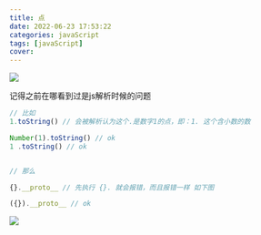 ```yaml
---
title: 点
date: 2022-06-23 17:53:22
categories: javaScript
tags: [javaScript]
cover: 
---
```


<img src="http://t-blog-images.aijs.top/img/20220623175342.webp" />


记得之前在哪看到过是js解析时候的问题
```js
// 比如 
1.toString() // 会被解析认为这个.是数字1的点，即：1. 这个含小数的数

Number(1).toString() // ok
1 .toString() // ok


// 那么 

{}.__proto__ // 先执行 {}. 就会报错，而且报错一样 如下图

({}).__proto__ // ok
```
<img src="http://t-blog-images.aijs.top/img/20220623175915.webp" />